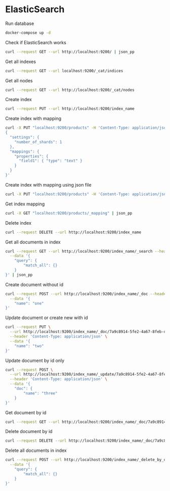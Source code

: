 # ElasticSearch
Run database
```sh
docker-compose up -d
```
Check if ElasticSearch works
```sh
curl --request GET --url http://localhost:9200/ | json_pp
```
Get all indexes
```sh
curl --request GET --url localhost:9200/_cat/indices
```
Get all nodes
```sh
curl --request GET --url http://localhost:9200/_cat/nodes
```
Create index
```sh
curl --request PUT --url http://localhost:9200/index_name
```
Create index with mapping
```sh
curl -X PUT "localhost:9200/products" -H 'Content-Type: application/json' -d'
{
  "settings": {
    "number_of_shards": 1
  },
  "mappings": {
    "properties": {
      "field1": { "type": "text" }
    }
  }
}'
```
Create index with mapping using json file
```sh
curl -X PUT "localhost:9200/products" -H 'Content-Type: application/json' -d @es.json
```
Get index mapping
```sh
curl -X GET "localhost:9200/products/_mapping" | json_pp
```
Delete index
```sh
curl --request DELETE --url http://localhost:9200/index_name
```
Get all documents in index
```sh
curl --request GET --url http://localhost:9200/index_name/_search --header 'Content-Type: application/json' \
  --data '{
    "query": {
        "match_all": {}
    }
}' | json_pp
```
Create document without id
```sh
curl --request POST --url http://localhost:9200/index_name/_doc --header 'Content-Type: application/json' \
  --data '{
	"name": "one"
}'
```
Update document or create new with id
```sh
curl --request PUT \
  --url http://localhost:9200/index_name/_doc/7a9c8914-5fe2-4a67-8feb-d3f010645f48 \
  --header 'Content-Type: application/json' \
  --data '{
	"name": "two"
}'
```
Update document by id only
```sh
curl --request POST \
  --url http://localhost:9200/index_name/_update/7a9c8914-5fe2-4a67-8feb-d3f010645f48 \
  --header 'Content-Type: application/json' \
  --data '{
	"doc": {
		"name": "three"	
	}
}'
```
Get document by id
```sh
curl --request GET --url http://localhost:9200/index_name/_doc/7a9c8914-5fe2-4a67-8feb-d3f010645f48
```
Delete document by id
```sh
curl --request DELETE --url http://localhost:9200/index_name/_doc/7a9c8914-5fe2-4a67-8feb-d3f010645f48
```
Delete all documents in index
```sh
curl --request POST --url http://localhost:9200/index_name/_delete_by_query --header 'Content-Type: application/json' \
  --data '{
	"query": {
		"match_all": {}	
	}
}'
```
